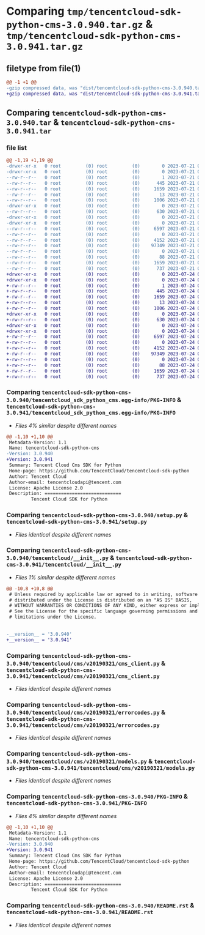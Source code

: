 # Comparing `tmp/tencentcloud-sdk-python-cms-3.0.940.tar.gz` & `tmp/tencentcloud-sdk-python-cms-3.0.941.tar.gz`

## filetype from file(1)

```diff
@@ -1 +1 @@
-gzip compressed data, was "dist/tencentcloud-sdk-python-cms-3.0.940.tar", last modified: Fri Jul 21 00:26:17 2023, max compression
+gzip compressed data, was "dist/tencentcloud-sdk-python-cms-3.0.941.tar", last modified: Mon Jul 24 00:34:14 2023, max compression
```

## Comparing `tencentcloud-sdk-python-cms-3.0.940.tar` & `tencentcloud-sdk-python-cms-3.0.941.tar`

### file list

```diff
@@ -1,19 +1,19 @@
-drwxr-xr-x   0 root         (0) root         (0)        0 2023-07-21 00:26:17.000000 tencentcloud-sdk-python-cms-3.0.940/
-drwxr-xr-x   0 root         (0) root         (0)        0 2023-07-21 00:26:17.000000 tencentcloud-sdk-python-cms-3.0.940/tencentcloud_sdk_python_cms.egg-info/
--rw-r--r--   0 root         (0) root         (0)        1 2023-07-21 00:26:17.000000 tencentcloud-sdk-python-cms-3.0.940/tencentcloud_sdk_python_cms.egg-info/dependency_links.txt
--rw-r--r--   0 root         (0) root         (0)      445 2023-07-21 00:26:17.000000 tencentcloud-sdk-python-cms-3.0.940/tencentcloud_sdk_python_cms.egg-info/SOURCES.txt
--rw-r--r--   0 root         (0) root         (0)     1659 2023-07-21 00:26:17.000000 tencentcloud-sdk-python-cms-3.0.940/tencentcloud_sdk_python_cms.egg-info/PKG-INFO
--rw-r--r--   0 root         (0) root         (0)       13 2023-07-21 00:26:17.000000 tencentcloud-sdk-python-cms-3.0.940/tencentcloud_sdk_python_cms.egg-info/top_level.txt
--rw-r--r--   0 root         (0) root         (0)     1006 2023-07-21 00:26:16.000000 tencentcloud-sdk-python-cms-3.0.940/setup.py
-drwxr-xr-x   0 root         (0) root         (0)        0 2023-07-21 00:26:17.000000 tencentcloud-sdk-python-cms-3.0.940/tencentcloud/
--rw-r--r--   0 root         (0) root         (0)      630 2023-07-21 00:26:16.000000 tencentcloud-sdk-python-cms-3.0.940/tencentcloud/__init__.py
-drwxr-xr-x   0 root         (0) root         (0)        0 2023-07-21 00:26:17.000000 tencentcloud-sdk-python-cms-3.0.940/tencentcloud/cms/
-drwxr-xr-x   0 root         (0) root         (0)        0 2023-07-21 00:26:17.000000 tencentcloud-sdk-python-cms-3.0.940/tencentcloud/cms/v20190321/
--rw-r--r--   0 root         (0) root         (0)     6597 2023-07-21 00:26:16.000000 tencentcloud-sdk-python-cms-3.0.940/tencentcloud/cms/v20190321/cms_client.py
--rw-r--r--   0 root         (0) root         (0)        0 2023-07-21 00:26:16.000000 tencentcloud-sdk-python-cms-3.0.940/tencentcloud/cms/v20190321/__init__.py
--rw-r--r--   0 root         (0) root         (0)     4152 2023-07-21 00:26:16.000000 tencentcloud-sdk-python-cms-3.0.940/tencentcloud/cms/v20190321/errorcodes.py
--rw-r--r--   0 root         (0) root         (0)    97349 2023-07-21 00:26:16.000000 tencentcloud-sdk-python-cms-3.0.940/tencentcloud/cms/v20190321/models.py
--rw-r--r--   0 root         (0) root         (0)        0 2023-07-21 00:26:16.000000 tencentcloud-sdk-python-cms-3.0.940/tencentcloud/cms/__init__.py
--rw-r--r--   0 root         (0) root         (0)       88 2023-07-21 00:26:17.000000 tencentcloud-sdk-python-cms-3.0.940/setup.cfg
--rw-r--r--   0 root         (0) root         (0)     1659 2023-07-21 00:26:17.000000 tencentcloud-sdk-python-cms-3.0.940/PKG-INFO
--rw-r--r--   0 root         (0) root         (0)      737 2023-07-21 00:26:16.000000 tencentcloud-sdk-python-cms-3.0.940/README.rst
+drwxr-xr-x   0 root         (0) root         (0)        0 2023-07-24 00:34:14.000000 tencentcloud-sdk-python-cms-3.0.941/
+drwxr-xr-x   0 root         (0) root         (0)        0 2023-07-24 00:34:14.000000 tencentcloud-sdk-python-cms-3.0.941/tencentcloud_sdk_python_cms.egg-info/
+-rw-r--r--   0 root         (0) root         (0)        1 2023-07-24 00:34:14.000000 tencentcloud-sdk-python-cms-3.0.941/tencentcloud_sdk_python_cms.egg-info/dependency_links.txt
+-rw-r--r--   0 root         (0) root         (0)      445 2023-07-24 00:34:14.000000 tencentcloud-sdk-python-cms-3.0.941/tencentcloud_sdk_python_cms.egg-info/SOURCES.txt
+-rw-r--r--   0 root         (0) root         (0)     1659 2023-07-24 00:34:14.000000 tencentcloud-sdk-python-cms-3.0.941/tencentcloud_sdk_python_cms.egg-info/PKG-INFO
+-rw-r--r--   0 root         (0) root         (0)       13 2023-07-24 00:34:14.000000 tencentcloud-sdk-python-cms-3.0.941/tencentcloud_sdk_python_cms.egg-info/top_level.txt
+-rw-r--r--   0 root         (0) root         (0)     1006 2023-07-24 00:34:14.000000 tencentcloud-sdk-python-cms-3.0.941/setup.py
+drwxr-xr-x   0 root         (0) root         (0)        0 2023-07-24 00:34:14.000000 tencentcloud-sdk-python-cms-3.0.941/tencentcloud/
+-rw-r--r--   0 root         (0) root         (0)      630 2023-07-24 00:34:14.000000 tencentcloud-sdk-python-cms-3.0.941/tencentcloud/__init__.py
+drwxr-xr-x   0 root         (0) root         (0)        0 2023-07-24 00:34:14.000000 tencentcloud-sdk-python-cms-3.0.941/tencentcloud/cms/
+drwxr-xr-x   0 root         (0) root         (0)        0 2023-07-24 00:34:14.000000 tencentcloud-sdk-python-cms-3.0.941/tencentcloud/cms/v20190321/
+-rw-r--r--   0 root         (0) root         (0)     6597 2023-07-24 00:34:14.000000 tencentcloud-sdk-python-cms-3.0.941/tencentcloud/cms/v20190321/cms_client.py
+-rw-r--r--   0 root         (0) root         (0)        0 2023-07-24 00:34:14.000000 tencentcloud-sdk-python-cms-3.0.941/tencentcloud/cms/v20190321/__init__.py
+-rw-r--r--   0 root         (0) root         (0)     4152 2023-07-24 00:34:14.000000 tencentcloud-sdk-python-cms-3.0.941/tencentcloud/cms/v20190321/errorcodes.py
+-rw-r--r--   0 root         (0) root         (0)    97349 2023-07-24 00:34:14.000000 tencentcloud-sdk-python-cms-3.0.941/tencentcloud/cms/v20190321/models.py
+-rw-r--r--   0 root         (0) root         (0)        0 2023-07-24 00:34:14.000000 tencentcloud-sdk-python-cms-3.0.941/tencentcloud/cms/__init__.py
+-rw-r--r--   0 root         (0) root         (0)       88 2023-07-24 00:34:14.000000 tencentcloud-sdk-python-cms-3.0.941/setup.cfg
+-rw-r--r--   0 root         (0) root         (0)     1659 2023-07-24 00:34:14.000000 tencentcloud-sdk-python-cms-3.0.941/PKG-INFO
+-rw-r--r--   0 root         (0) root         (0)      737 2023-07-24 00:34:14.000000 tencentcloud-sdk-python-cms-3.0.941/README.rst
```

### Comparing `tencentcloud-sdk-python-cms-3.0.940/tencentcloud_sdk_python_cms.egg-info/PKG-INFO` & `tencentcloud-sdk-python-cms-3.0.941/tencentcloud_sdk_python_cms.egg-info/PKG-INFO`

 * *Files 4% similar despite different names*

```diff
@@ -1,10 +1,10 @@
 Metadata-Version: 1.1
 Name: tencentcloud-sdk-python-cms
-Version: 3.0.940
+Version: 3.0.941
 Summary: Tencent Cloud Cms SDK for Python
 Home-page: https://github.com/TencentCloud/tencentcloud-sdk-python
 Author: Tencent Cloud
 Author-email: tencentcloudapi@tencent.com
 License: Apache License 2.0
 Description: ============================
         Tencent Cloud SDK for Python
```

### Comparing `tencentcloud-sdk-python-cms-3.0.940/setup.py` & `tencentcloud-sdk-python-cms-3.0.941/setup.py`

 * *Files identical despite different names*

### Comparing `tencentcloud-sdk-python-cms-3.0.940/tencentcloud/__init__.py` & `tencentcloud-sdk-python-cms-3.0.941/tencentcloud/__init__.py`

 * *Files 1% similar despite different names*

```diff
@@ -10,8 +10,8 @@
 # Unless required by applicable law or agreed to in writing, software
 # distributed under the License is distributed on an "AS IS" BASIS,
 # WITHOUT WARRANTIES OR CONDITIONS OF ANY KIND, either express or implied.
 # See the License for the specific language governing permissions and
 # limitations under the License.
 
 
-__version__ = '3.0.940'
+__version__ = '3.0.941'
```

### Comparing `tencentcloud-sdk-python-cms-3.0.940/tencentcloud/cms/v20190321/cms_client.py` & `tencentcloud-sdk-python-cms-3.0.941/tencentcloud/cms/v20190321/cms_client.py`

 * *Files identical despite different names*

### Comparing `tencentcloud-sdk-python-cms-3.0.940/tencentcloud/cms/v20190321/errorcodes.py` & `tencentcloud-sdk-python-cms-3.0.941/tencentcloud/cms/v20190321/errorcodes.py`

 * *Files identical despite different names*

### Comparing `tencentcloud-sdk-python-cms-3.0.940/tencentcloud/cms/v20190321/models.py` & `tencentcloud-sdk-python-cms-3.0.941/tencentcloud/cms/v20190321/models.py`

 * *Files identical despite different names*

### Comparing `tencentcloud-sdk-python-cms-3.0.940/PKG-INFO` & `tencentcloud-sdk-python-cms-3.0.941/PKG-INFO`

 * *Files 4% similar despite different names*

```diff
@@ -1,10 +1,10 @@
 Metadata-Version: 1.1
 Name: tencentcloud-sdk-python-cms
-Version: 3.0.940
+Version: 3.0.941
 Summary: Tencent Cloud Cms SDK for Python
 Home-page: https://github.com/TencentCloud/tencentcloud-sdk-python
 Author: Tencent Cloud
 Author-email: tencentcloudapi@tencent.com
 License: Apache License 2.0
 Description: ============================
         Tencent Cloud SDK for Python
```

### Comparing `tencentcloud-sdk-python-cms-3.0.940/README.rst` & `tencentcloud-sdk-python-cms-3.0.941/README.rst`

 * *Files identical despite different names*

